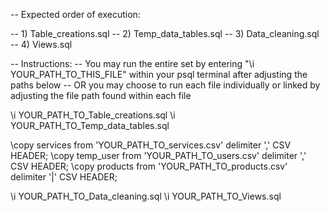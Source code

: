  -- Expected order of execution: 

 -- 1) Table_creations.sql
 -- 2) Temp_data_tables.sql
 -- 3) Data_cleaning.sql
 -- 4) Views.sql

 -- Instructions:
 -- You may run the entire set by entering "\i YOUR_PATH_TO_THIS_FILE" within your psql terminal after adjusting the paths below
 -- OR you may choose to run each file individually or linked by adjusting the file path found within each file

\i YOUR_PATH_TO_Table_creations.sql
\i YOUR_PATH_TO_Temp_data_tables.sql

\copy services from 'YOUR_PATH_TO_services.csv' delimiter ',' CSV HEADER;
\copy temp_user from 'YOUR_PATH_TO_users.csv' delimiter ',' CSV HEADER;
\copy products from 'YOUR_PATH_TO_products.csv' delimiter '|' CSV HEADER;

\i YOUR_PATH_TO_Data_cleaning.sql
\i YOUR_PATH_TO_Views.sql
